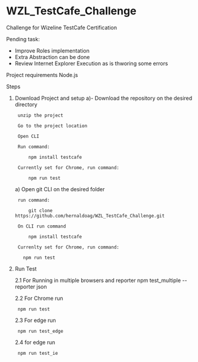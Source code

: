 # WZL_TestCafe_Challenge
Challenge for Wizeline TestCafe Certification 

Pending task:

-   Improve Roles implementation
-   Extra Abstraction can be done
-   Review Internet Explorer Execution as is thworing some errors



Project requirements
    Node.js

Steps
1. Download Project and setup
    a)- Download the repository on the desired directory
        
        unzip the project
        
        Go to the project location
        
        Open CLI 
        
        Run command: 
            
            npm install testcafe
        
        Currently set for Chrome, run command:
            
            npm run test
    
    a) Open git CLI on the desired folder
       
        run command:
       
            git clone https://github.com/hernaldoag/WZL_TestCafe_Challenge.git
    
        On CLI run command
       
            npm install testcafe
       
        Currenlty set for Chrome, run command:
        
          npm run test
2. Run Test

    2.1 For Running in multiple browsers and reporter
        npm test_multiple --reporter json 
    
    2.2 For Chrome run
    
        npm run test 
    
    2.3 For edge run
    
        npm run test_edge
    
    2.4 for edge run
    
        npm run test_ie